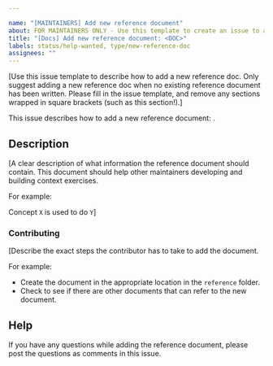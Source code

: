 ```yaml
---

name: "[MAINTAINERS] Add new reference document"
about: FOR MAINTAINERS ONLY - Use this template to create an issue to add a new reference document
title: "[Docs] Add new reference document: <DOC>"
labels: status/help-wanted, type/new-reference-doc
assignees: ""
---
```


[Use this issue template to describe how to add a new reference doc. Only suggest adding a new reference doc when no existing reference document has been written. Please fill in the issue template, and remove any sections wrapped in square brackets (such as this section!).]

This issue describes how to add a new reference document: <DOC>.

## Description

[A clear description of what information the reference document should contain. This document should help other maintainers developing and building context exercises.

For example:

Concept `X` is used to do `Y`]

### Contributing

[Describe the exact steps the contributor has to take to add the document.

For example:

- Create the document in the appropriate location in the `reference` folder.
- Check to see if there are other documents that can refer to the new document.

## Help

If you have any questions while adding the reference document, please post the questions as comments in this issue.
